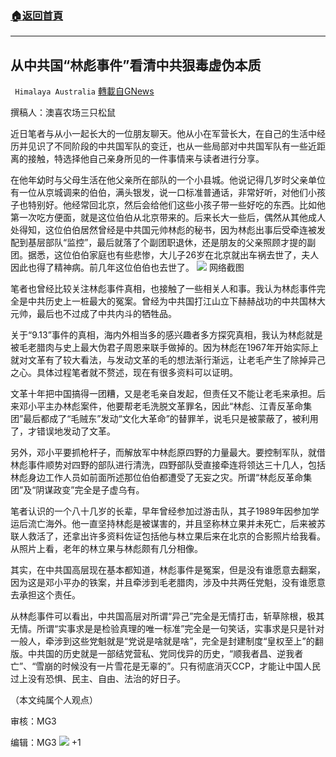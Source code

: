 ###  [:house:返回首頁](https://github.com/ourhimalayas/txt)
---

## 从中共国“林彪事件”看清中共狠毒虚伪本质
` Himalaya Australia` [轉載自GNews](https://gnews.org/zh-hans/931263/)

撰稿人：澳喜农场三只松鼠

近日笔者与从小一起长大的一位朋友聊天。他从小在军营长大，在自己的生活中经历并见识了不同阶段的中共国军队的变迁，也从一些局部对中共国军队有一些近距离的接触，特选择他自己亲身所见的一件事情来与读者进行分享。

在他年幼时与父母生活在他父亲所在部队的一个小县城。他说记得几岁时父亲单位有一位从京城调来的伯伯，满头银发，说一口标准普通话，非常好听，对他们小孩子也特别好。他经常回北京，然后会给他们这些小孩子带一些好吃的东西。比如他第一次吃方便面，就是这位伯伯从北京带来的。后来长大一些后，偶然从其他成人处得知，这位伯伯居然曾经是中共国元帅林彪的秘书，因为林彪出事后受牵连被发配到基层部队“监控”，最后就落了个副团职退休，还是朋友的父亲照顾才提的副团。据悉，这位伯伯家庭也有些悲惨，大儿子26岁在北京就出车祸去世了，夫人因此也得了精神病。前几年这位伯伯也去世了。
![]()![](https://gnews.org/wp-content/uploads/2021/02/image-181-edited.png)
网络截图

笔者也曾经比较关注林彪事件真相，也接触了一些相关人和事。我认为林彪事件完全是中共历史上一桩最大的冤案。曾经为中共国打江山立下赫赫战功的中共国林大元帅，最后也不过成了中共内斗的牺牲品。

关于“9.13”事件的真相，海内外相当多的感兴趣者多方探究真相，我认为林彪就是被毛老腊肉与史上最大伪君子周恩来联手做掉的。因为林彪在1967年开始实际上就对文革有了较大看法，与发动文革的毛的想法渐行渐远，让老毛产生了除掉异己之心。具体过程笔者就不赘述，现在有很多资料可以证明。

文革十年把中国搞得一团糟，又是老毛亲自发起，但责任又不能让老毛来承担。后来邓小平主办林彪案件，他要帮老毛洗脱文革罪名，因此“林彪、江青反革命集团”最后都成了“毛贼东”发动“文化大革命”的替罪羊，说毛只是被蒙蔽了，被利用了，才错误地发动了文革。

另外，邓小平要抓枪杆子，而解放军中林彪原四野的力量最大。要控制军队，就借林彪事件顺势对四野的部队进行清洗，四野部队受直接牵连将领达三十几人，包括林彪身边工作人员如前面所述那位伯伯都遭受了无妄之灾。所谓“林彪反革命集团”及“阴谋政变”完全是子虚乌有。

笔者认识的一个八十几岁的长辈，早年曾经参加过游击队，其子1989年因参加学运后流亡海外。他一直坚持林彪是被谋害的，并且坚称林立果并未死亡，后来被苏联人救活了，还拿出许多资料佐证包括他与林立果后来在北京的合影照片给我看。从照片上看，老年的林立果与林彪颇有几分相像。

其实，在中共国高层现在基本都知道，林彪事件是冤案，但是没有谁愿意去翻案，因为这是邓小平办的铁案，并且牵涉到毛老腊肉，涉及中共两任党魁，没有谁愿意去承担这个责任。

从林彪事件可以看出，中共国高层对所谓“异己”完全是无情打击，斩草除根，极其无情。所谓“实事求是是检验真理的唯一标准”完全是一句笑话，实事求是只是针对一般人，牵涉到这些党魁就是“党说是啥就是啥”，完全是封建制度“皇权至上”的翻版。中共国的历史就是一部结党营私、党同伐异的历史，“顺我者昌、逆我者亡”、“雪崩的时候没有一片雪花是无辜的”。只有彻底消灭CCP，才能让中国人民过上没有恐惧、民主、自由、法治的好日子。

（本文纯属个人观点）

审核：MG3

编辑：MG3
![]()![](https://gnews.org/wp-content/uploads/2021/02/澳喜图标2-6.jpg)
+1

